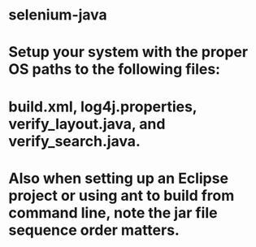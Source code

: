 # selenium-java
#
# Setup your system with the proper OS paths to the following files: 
# build.xml, log4j.properties, verify_layout.java, and verify_search.java.
# Also when setting up an Eclipse project or using ant to build from command line, note the jar file sequence order matters.  
# 


